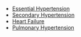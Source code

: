- [Essential Hypertension](Essential%20Hypertension)
- [Secondary Hypertension](Secondary%20Hypertension)
- [Heart Failure](Heart%20Failure)
- [Pulmonary Hypertension](Pulmonary%20Hypertension)